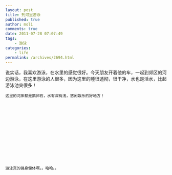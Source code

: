 ```yaml
---
layout: post
title: 到河里游泳
published: true
author: moli
comments: true
date: 2011-07-28 07:07:49
tags:
    - 游泳
categories:
    - life
permalink: /archives/2694.html
---
```

说实话，我喜欢游泳，在水里的感觉很好。今天朋友开着他的车，一起到郊区的河边游泳，在这里游泳的人很多，因为这里的睡很透彻，很干净，水也是活水，比起游泳池爽很多！


  



  
    这里的河床都是鹅卵石，水有深有浅，悠闲娱乐的好地方！
  
  
  
    
  
  
  
    
  
  
  
    
  
  
  
    游泳真的强身健体啊。。哈哈。。
  